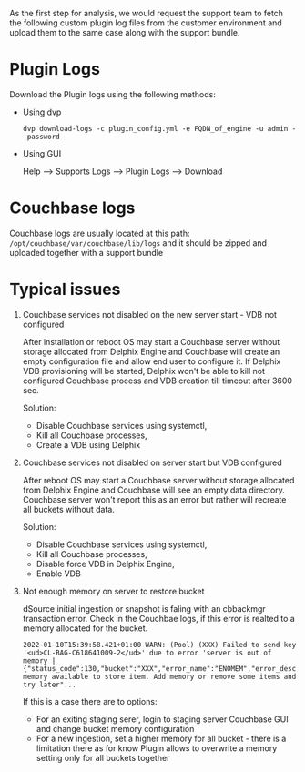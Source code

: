 As the first step for analysis, we would request the support team to fetch the following custom plugin log files from the customer environment and upload them to the same case along with the support bundle.

# Plugin Logs
Download the Plugin logs using the following methods:

 * Using dvp

    `dvp download-logs -c plugin_config.yml -e FQDN_of_engine -u admin --password`

 * Using GUI

    Help --> Supports Logs --> Plugin Logs --> Download

# Couchbase logs
Couchbase logs are usually located at this path: `/opt/couchbase/var/couchbase/lib/logs` 
and it should be zipped and uploaded together with a support bundle


# Typical issues

 1. Couchbase services not disabled on the new server start - VDB not configured 
    
    After installation or reboot OS may start a Couchbase server without storage allocated from Delphix Engine 
    and Couchbase will create an empty configuration file and allow end user to configure it.
    If Delphix VDB provisioning will be started, Delphix won't be able to kill not configured Couchbase process
    and VDB creation till timeout after 3600 sec.

    Solution:

    - Disable Couchbase services using systemctl, 
    - Kill all Couchbase processes, 
    - Create a VDB using Delphix

 2. Couchbase services not disabled on server start but VDB configured
    
    After reboot OS may start a Couchbase server without storage allocated from Delphix Engine and Couchbase will see 
    an empty data directory. Couchbase server won't report this as an error but rather will recreate all buckets without data.

    Solution:

    - Disable Couchbase services using systemctl, 
    - Kill all Couchbase processes, 
    - Disable force VDB in Delphix Engine, 
    - Enable VDB


 3. Not enough memory on server to restore bucket

    dSource initial ingestion or snapshot is faling with an cbbackmgr transaction error. 
    Check in the Couchbae logs, if this error is realted to a memory allocated for the bucket.

    ```
    2022-01-10T15:39:58.421+01:00 WARN: (Pool) (XXX) Failed to send key '<ud>CL-BAG-C618641009-2</ud>' due to error 'server is out of memory | {"status_code":130,"bucket":"XXX","error_name":"ENOMEM","error_description":"No memory available to store item. Add memory or remove some items and try later"...
    ```

    If this is a case there are to options:

    - For an exiting staging serer, login to staging server Couchbase GUI and change bucket memory configuration
    - For a new ingestion, set a higher memory for all bucket - there is a limitation there as for know Plugin 
      allows to overwrite a memory setting only for all buckets together

